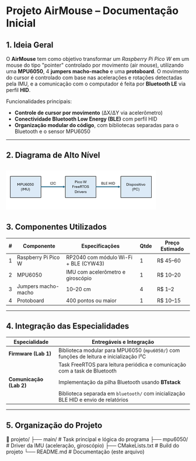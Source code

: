 # Projeto AirMouse – Documentação Inicial

## 1. Ideia Geral

O **AirMouse** tem como objetivo transformar um *Raspberry Pi Pico W* em um mouse do tipo "pointer" controlado por movimento (air mouse), utilizando uma **MPU6050**, 4 **jumpers macho-macho** e uma **protoboard**. O movimento do cursor é controlado com base nas acelerações e rotações detectadas pela IMU, e a comunicação com o computador é feita por **Bluetooth LE** via perfil **HID**.

Funcionalidades principais:

- **Controle de cursor por movimento** (ΔX/ΔY via acelerômetro)
- **Conectividade Bluetooth Low Energy (BLE)** com perfil HID
- **Organização modular do código**, com bibliotecas separadas para o Bluetooth e o sensor MPU6050

---

## 2. Diagrama de Alto Nível

![](image.png)
---

## 3. Componentes Utilizados

| #  | Componente             | Especificações                        | Qtde | Preço Estimado |
|----|------------------------|----------------------------------------|------|----------------|
| 1  | Raspberry Pi Pico W    | RP2040 com módulo Wi-Fi + BLE (CYW43)  | 1    | R$ 45–60       |
| 2  | MPU6050                | IMU com acelerômetro e giroscópio      | 1    | R$ 10–20       |
| 3  | Jumpers macho-macho    | 10–20 cm                               | 4    | R$ 1–2         |
| 4  | Protoboard             | 400 pontos ou maior                   | 1    | R$ 10–15       |


---

## 4. Integração das Especialidades

| Especialidade         | Entregáveis e Integração                                                                 |
|----------------------|------------------------------------------------------------------------------------------|
| **Firmware (Lab 1)** | Biblioteca modular para MPU6050 (`mpu6050/`) com funções de leitura e inicialização I²C |
|                      | Task FreeRTOS para leitura periódica e comunicação com a task de Bluetooth               |
| **Comunicação (Lab 2)** | Implementação da pilha Bluetooth usando **BTstack**                                   |
|                      | Biblioteca separada em `bluetooth/` com inicialização BLE HID e envio de relatórios     |

---

## 5. Organização do Projeto

📁 projeto/
├── main/ # Task principal e lógica do programa
├── mpu6050/ # Driver da IMU (aceleração, giroscópio)
├── CMakeLists.txt # Build do projeto
└── README.md # Documentação (este arquivo)